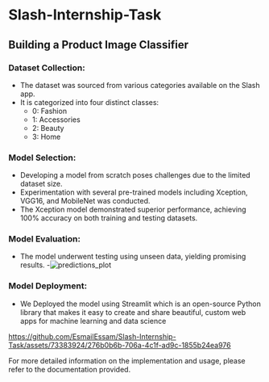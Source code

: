 # Slash-Internship-Task

## Building a Product Image Classifier

### Dataset Collection:
- The dataset was sourced from various categories available on the Slash app.
- It is categorized into four distinct classes:
  - 0: Fashion
  - 1: Accessories
  - 2: Beauty
  - 3: Home

### Model Selection:
- Developing a model from scratch poses challenges due to the limited dataset size.
- Experimentation with several pre-trained models including Xception, VGG16, and MobileNet was conducted.
- The Xception model demonstrated superior performance, achieving 100% accuracy on both training and testing datasets.

### Model Evaluation:
- The model underwent testing using unseen data, yielding promising results.
-![predictions_plot](https://github.com/EsmailEssam/Slash-Internship-Task/assets/73383924/3c611a5b-a14b-4688-8959-7b726743ba85)

### Model Deployment:
- We Deployed the model using Streamlit which is an open-source Python library that makes it easy to create and share beautiful, custom web apps for machine learning and data science

https://github.com/EsmailEssam/Slash-Internship-Task/assets/73383924/276b0b6b-706a-4c1f-ad9c-1855b24ea976


For more detailed information on the implementation and usage, please refer to the documentation provided.
